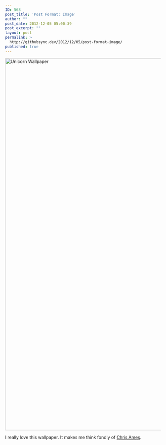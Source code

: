 ```yaml
---
ID: 568
post_title: 'Post Format: Image'
author: ""
post_date: 2012-12-05 05:00:39
post_excerpt: ""
layout: post
permalink: >
  http://githubsync.dev/2012/12/05/post-format-image/
published: true
---
```

<dl class="wp-caption aligncenter" id="attachment_612" style="width: 650px;"><dt class="wp-caption-dt"></dt></dl><img class="alignnone size-full wp-image-967" alt="Unicorn Wallpaper" src="http://githubsync.dev/wp-content/uploads/2012/12/unicorn-wallpaper.jpg" width="1600" height="1200" />

I really love this wallpaper. It makes me think fondly of <a title="Chris Ames" href="http://chrisam.es/" target="_blank">Chris Ames</a>.
